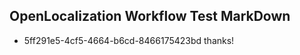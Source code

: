 ## OpenLocalization Workflow Test MarkDown
* 5ff291e5-4cf5-4664-b6cd-8466175423bd 
thanks!<!--HONumber=Mar16_HO2-->
